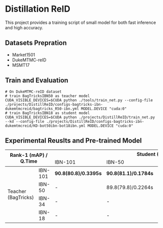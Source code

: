 # Distillation ReID

This project provides a training script of small model
 for both fast inference and high accuracy.


## Datasets Prepration
- Market1501
- DukeMTMC-reID
- MSMT17


## Train and Evaluation
```shell script
# On DukeMTMC-reID dataset
# train BagTricksIBN50 as teacher model
CUDA_VISIBLE_DEVICES=$CUDA python ./tools/train_net.py --config-file ./projects/DistillReID/configs-bagtricks-ibn-dukemtmcreid/bagtricks_R50-ibn.yml MODEL.DEVICE "cuda:0"
# train BagTricksIBN18 as student model 
CUDA_VISIBLE_DEVICES=$CUDA python ./projects/DistillReID/train_net.py --kd --config-file ./projects/DistillReID/configs-bagtricks-ibn-dukemtmcreid/KD-bot50ibn-bot18ibn.yml MODEL.DEVICE "cuda:0"
```

## Experimental Reuslts and Pre-trained Model
<table class="tg">
<thead>
  <tr>
    <th class="tg-hap0" colspan="2" rowspan="2">Rank-1 (mAP) / Q.Time</th>
    <th class="tg-2oxo" colspan="4">Student (BagTricks)</th>
  </tr>
  <tr>
    <td class="tg-2oxo">IBN-101</td>
    <td class="tg-2oxo">IBN-50</td>
    <td class="tg-2oxo">IBN-34</td>
    <td class="tg-2oxo">IBN-18</td>
  </tr>
</thead>
<tbody>
  <tr>
    <td class="tg-hap0" rowspan="4">Teacher<br>(BagTricks)</td>
    <td class="tg-2oxo"><span style="font-weight:400;font-style:normal">IBN-101</span></td>
    <td class="tg-2oxo"><span style="font-weight:bold">90.8(80.8)/0.3395s</span></td>
    <td class="tg-2oxo"><span style="font-weight:bold">90.8(81.1)/0.1784s</span></td>
    <td class="tg-2oxo"><span style="font-weight:bold">89.63(78.9)/0.1760s</span></td>
    <td class="tg-2oxo"><span style="font-weight:bold">86.96(75.75)/0.0654s</span></td>
  </tr>
  <tr>
    <td class="tg-2oxo"><span style="font-weight:400;font-style:normal">IBN-50</span></td>
    <td class="tg-2oxo">-</td>
    <td class="tg-2oxo">89.8(79.8)/0.2264s</td>
    <td class="tg-2oxo">88.82(78.9)/0.1761s</td>
    <td class="tg-2oxo">87.75(76.18)/0.0838s</td>
  </tr>
  <tr>
    <td class="tg-2oxo"><span style="font-weight:400;font-style:normal">IBN-34</span></td>
    <td class="tg-2oxo">-</td>
    <td class="tg-2oxo">-</td>
    <td class="tg-2oxo">88.64(76.4)/0.1766s</td>
    <td class="tg-2oxo"></td>
  </tr>
  <tr>
    <td class="tg-2oxo"><span style="font-weight:400;font-style:normal">IBN-18</span></td>
    <td class="tg-2oxo">-</td>
    <td class="tg-2oxo">-</td>
    <td class="tg-2oxo">-</td>
    <td class="tg-2oxo">85.50(71.60)/0.9178s</td>
  </tr>
</tbody>
</table>